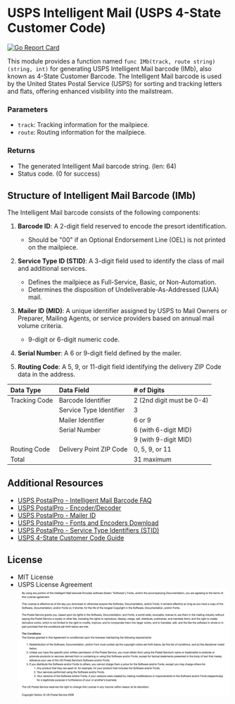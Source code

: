# USPS Intelligent Mail (USPS 4-State Customer Code)

[![Go Report Card](https://goreportcard.com/badge/github.com/lnashier/usps-imb)](https://goreportcard.com/badge/github.com/lnashier/usps-imb)

This module provides a function named `func IMb(track, route string) (string, int)` for generating USPS Intelligent Mail barcode (IMb), also known as 4-State Customer Barcode. The Intelligent Mail barcode is used by the United States Postal Service (USPS) for sorting and tracking letters and flats, offering enhanced visibility into the mailstream.

### Parameters

- `track`: Tracking information for the mailpiece.
- `route`: Routing information for the mailpiece.

### Returns

- The generated Intelligent Mail barcode string. (len: 64)
- Status code. (0 for success)

## Structure of Intelligent Mail Barcode (IMb)

The Intelligent Mail barcode consists of the following components:

1. **Barcode ID**: A 2-digit field reserved to encode the presort identification.
    - Should be "00" if an Optional Endorsement Line (OEL) is not printed on the mailpiece.

2. **Service Type ID (STID)**: A 3-digit field used to identify the class of mail and additional services.
    - Defines the mailpiece as Full-Service, Basic, or Non-Automation.
    - Determines the disposition of Undeliverable-As-Addressed (UAA) mail.

3. **Mailer ID (MID)**: A unique identifier assigned by USPS to Mail Owners or Preparer, Mailing Agents, or service providers based on annual mail volume criteria.
    - 9-digit or 6-digit numeric code.

4. **Serial Number**: A 6 or 9-digit field defined by the mailer.

5. **Routing Code**: A 5, 9, or 11-digit field identifying the delivery ZIP Code data in the address.

| Data Type     | Data Field              | # of Digits               |
|:--------------|:------------------------|:--------------------------|
| Tracking Code | Barcode Identifier      | 2 (2nd digit must be 0-4) |
|               | Service Type Identifier | 3                         |
|               | Mailer Identifier       | 6 or 9                    |
|               | Serial Number           | 6 (with 6-digit MID)      |
|               |                         | 9 (with 9-digit MID)      |
| Routing Code  | Delivery Point ZIP Code | 0, 5, 9, or 11            |
| Total         |                         | 31 maximum                |

## Additional Resources

- [USPS PostalPro - Intelligent Mail Barcode FAQ](https://postalpro.usps.com/node/217)
- [USPS PostalPro - Encoder/Decoder](https://postalpro.usps.com/ppro-tools/encoder-decoder)
- [USPS PostalPro - Mailer ID](https://postalpro.usps.com/mailing/mailer-id)
- [USPS PostalPro - Fonts and Encoders Download](https://postalpro.usps.com/onecodesolution)
- [USPS PostalPro - Service Type Identifiers (STID)](https://postalpro.usps.com/service-type-identifiers/stidtable)
- [USPS 4-State Customer Code Guide](https://barcodeguide.seagullscientific.com/Content/Symbologies/USPS_4-State_Customer_Code.htm)

## License

- MIT License
- USPS License Agreement
![USPS License Agreement](usps-license.png)
